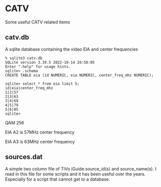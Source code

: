 # CATV
Some useful CATV related items

## catv.db
A sqlite database containing the video EIA and center frequencies

```
% sqlite3 catv.db
SQLite version 3.39.5 2022-10-14 20:58:05
Enter ".help" for usage hints.
sqlite> .schema
CREATE TABLE eia (id NUMERIC, eia NUMERIC, center_freq_mhz NUMERIC);

sqlite> select * from eia limit 5;
id|eia|center_freq_mhz
1|2|57
2|3|63
3|4|69
4|5|79
5|6|85
sqlite> 
```
QAM 256<br>

EIA A2 is 57MHz center frequency<br>

EIA A3 is 63MHz center frequency<br>

## sources.dat
A simple two column file of TiVo iGuide.source_id(s) and source_name(s).  I read in this file for some scripts and it has been useful over the years. Especially for a script that cannot get to a database.
